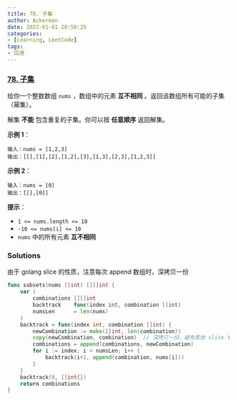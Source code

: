 ```yaml
---
title: 78. 子集
author: Ackerman
date: 2022-01-01 20:50:25
categories:
- [Learning, LeetCode]
tags:
- 回溯
---
```


### [78. 子集](https://leetcode-cn.com/problems/subsets/)

给你一个整数数组 `nums` ，数组中的元素 **互不相同** 。返回该数组所有可能的子集（幂集）。

解集 **不能** 包含重复的子集。你可以按 **任意顺序** 返回解集。

<!-- more -->

**示例 1**：

```
输入：nums = [1,2,3]
输出：[[],[1],[2],[1,2],[3],[1,3],[2,3],[1,2,3]]
```

**示例 2**：

```
输入：nums = [0]
输出：[[],[0]]
```

 

**提示**：

- `1 <= nums.length <= 10`
- `-10 <= nums[i] <= 10`
- `nums` 中的所有元素 **互不相同**



### Solutions

由于 golang slice 的性质，注意每次 append 数组时，深拷贝一份

```go
func subsets(nums []int) [][]int {
    var (
        combinations [][]int
        backtrack    func(index int, combination []int)
        numsLen      = len(nums)
    )
    backtrack = func(index int, combination []int) {
        newCombination := make([]int, len(combination))
        copy(newCombination, combination)  // 深拷贝一份，避免其他 slice 修改
        combinations = append(combinations, newCombination)
        for i := index; i < numsLen; i++ {
            backtrack(i+1, append(combination, nums[i]))
        }
    }
    backtrack(0, []int{})
    return combinations
}
```
